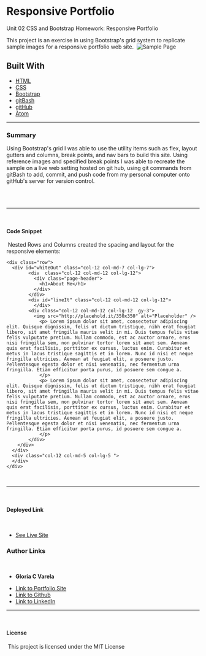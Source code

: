 # Responsive Portfolio
Unit 02 CSS and Bootstrap Homework: Responsive Portfolio

This project is an exercise in using Bootstrap's grid system to replicate sample images for a responsive portfolio web site.
​
![Sample Page](img/9920contact.png)
​
## **Built With**
* [HTML](https"//w3schools.com)
* [CSS](https"//w3schools.com)
* [Bootstrap](https://getbootstrap.com/)
* [gitBash](https://git-scm.com/downloads)
* [gitHub](https"//gitHub.com)
* [Atom](https://atom.io/)
______________________________________________________________________________

### **Summary**
Using Bootstrap's grid I was able to use the utility items such as flex, layout gutters and columns, break points, and nav bars to build this site. Using reference images and specified break points I was able to recreate the sample on a live web setting hosted on git hub, using git commands from gitBash to add, commit, and push code from my personal computer onto gitHub's server for version control.  
​

​
______________________________________________________________________________
​
#### **Code Snippet**
​
Nested Rows and Columns created the spacing and layout for the responsive elements:
​
```
<div class="row">
  <div id="whiteOut" class="col-12 col-md-7 col-lg-7">
        <div  class="col-12 col-md-12 col-lg-12">
          <div class="page-header">
            <h1>About Me</h1>
          </div>
        </div>
        <div id="lineIt" class="col-12 col-md-12 col-lg-12">
          </div>
        <div class="col-12 col-md-12 col-lg-12  gy-3">
          <img src="http://placehold.it/350x350" alt="Placeholder" />
            <p> Lorem ipsum dolor sit amet, consectetur adipiscing elit. Quisque dignissim, felis ut dictum tristique, nibh erat feugiat libero, sit amet fringilla mauris velit in mi. Duis tempus felis vitae felis vulputate pretium. Nullam commodo, est ac auctor ornare, eros nisi fringilla sem, non pulvinar tortor lorem sit amet sem. Aenean quis erat facilisis, porttitor ex cursus, luctus enim. Curabitur et metus in lacus tristique sagittis et in lorem. Nunc id nisi et neque fringilla ultricies. Aenean at feugiat elit, a posuere justo. Pellentesque egesta dolor et nisi venenatis, nec fermentum urna fringilla. Etiam efficitur porta purus, id posuere sem congue a.
            </p>
            <p> Lorem ipsum dolor sit amet, consectetur adipiscing elit. Quisque dignissim, felis ut dictum tristique, nibh erat feugiat libero, sit amet fringilla mauris velit in mi. Duis tempus felis vitae felis vulputate pretium. Nullam commodo, est ac auctor ornare, eros nisi fringilla sem, non pulvinar tortor lorem sit amet sem. Aenean quis erat facilisis, porttitor ex cursus, luctus enim. Curabitur et metus in lacus tristique sagittis et in lorem. Nunc id nisi et neque fringilla ultricies. Aenean at feugiat elit, a posuere justo. Pellentesque egesta dolor et nisi venenatis, nec fermentum urna fringilla. Etiam efficitur porta purus, id posuere sem congue a.
            </p>
        </div>
    </div>
  </div>
  <div class="col-12 col-md-5 col-lg-5 ">
  </div>
</div>
```
​
​
______________________________________________________________________________
​
​
#### **Deployed Link**
​
* [See Live Site](https://github.com/gcvarela21/varela_portfolio)
​
### **Author Links**
​
* **Gloria C Varela**

- [Link to Portfolio Site](https://www.glo.digital)
- [Link to Github](https://github.com/gcvarela21)
- [Link to LinkedIn](www.linkedin.com/in/glovarela)
​
​
​
______________________________________________________________________________
​
#### **License**
​
This project is licensed under the MIT License
​
​
